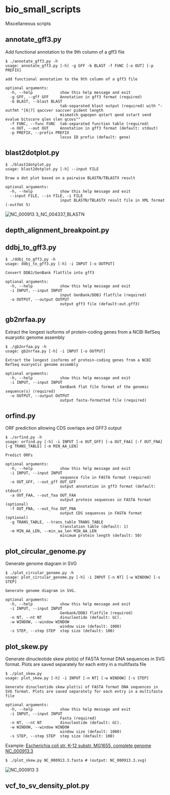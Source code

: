 # bio_small_scripts
Miscellaneous scripts

## annotate_gff3.py
Add functional annotation to the 9th column of a gff3 file
```
$ ./annotate_gff3.py -h
usage: annotate_gff3.py [-h] -g GFF -b BLAST -f FUNC [-o OUT] [-p PREFIX]

add functional annotation to the 9th column of a gff3 file

optional arguments:
  -h, --help            show this help message and exit
  -g GFF, --gff GFF     Annotation in gff3 format (required)
  -b BLAST, --blast BLAST
                        tab-separated blast output (required) with "-outfmt "[6|7] qaccver saccver pident length
                        mismatch gapopen qstart qend sstart send evalue bitscore qlen slen qcovs""
  -f FUNC, --func FUNC  tab-separated function table (required)
  -o OUT, --out OUT     Annotation in gff3 format (default: stdout)
  -p PREFIX, --prefix PREFIX
                        locus ID prefix (default: gene)
```

## blast2dotplot.py 
```
$ ./blast2dotplot.py
usage: blast2dotplot.py [-h] --input FILE

Draw a dot plot based on a pairwise BLASTN/TBLASTX result

optional arguments:
  -h, --help            show this help message and exit
  --input FILE, --in FILE, -i FILE
                        input BLASTN/TBLASTX result file in XML format (-outfmt 5)
```
![NC_000913 3_NC_004337_BLASTN](https://user-images.githubusercontent.com/58936715/180001866-5f67723e-114d-42c1-aa75-8660e9aedba6.png)

## depth_alignment_breakpoint.py

## ddbj_to_gff3.py
```
$ ./ddbj_to_gff3.py -h
usage: ddbj_to_gff3.py [-h] -i INPUT [-o OUTPUT]

Convert DDBJ/GenBank flatfile into gff3

optional arguments:
  -h, --help            show this help message and exit
  -i INPUT, --input INPUT
                        input GenBank/DDBJ flatfile (required)
  -o OUTPUT, --output OUTPUT
                        output gff3 file (default:out.gff3)
```
## gb2nrfaa.py
Extract the longest isoforms of protein-coding genes from a NCBI RefSeq euaryotic genome assembly
```
$ ./gb2nrfaa.py -h
usage: gb2nrfaa.py [-h] -i INPUT [-o OUTPUT]

Extract the longest isoforms of protein-coding genes from a NCBI RefSeq euaryotic genome assembly

optional arguments:
  -h, --help            show this help message and exit
  -i INPUT, --input INPUT
                        GenBank flat file format of the genomic sequence(s) (required)
  -o OUTPUT, --output OUTPUT
                        output fasta-formatted file (required)
```

## orfind.py
ORF prediction allowing CDS overlaps and GFF3 output
```
$ ./orfind.py -h
usage: orfind.py [-h] -i INPUT [-o OUT_GFF] [-a OUT_FAA] [-f OUT_FNA] [-g TRANS_TABLE] [-m MIN_AA_LEN]

Predict ORFs

optional arguments:
  -h, --help            show this help message and exit
  -i INPUT, --input INPUT
                        sequence file in FASTA format (required)
  -o OUT_GFF, --out_gff OUT_GFF
                        output annotation in gff3 format (default: stdout)
  -a OUT_FAA, --out_faa OUT_FAA
                        output protein sequences in FASTA format (optional)
  -f OUT_FNA, --out_fna OUT_FNA
                        output CDS sequences in FASTA format (optional)
  -g TRANS_TABLE, --trans_table TRANS_TABLE
                        translation table (default: 1)
  -m MIN_AA_LEN, --min_aa_len MIN_AA_LEN
                        minimum protein length (default: 50)
```
## plot_circular_genome.py
Generate genome diagram in SVG
```
$ ./plot_circular_genome.py -h
usage: plot_circular_genome.py [-h] -i INPUT [-n NT] [-w WINDOW] [-s STEP]

Generate genome diagram in SVG.

optional arguments:
  -h, --help            show this help message and exit
  -i INPUT, --input INPUT
                        Genbank/DDBJ flatfile (required)
  -n NT, --nt NT        dinucleotide (default: GC).
  -w WINDOW, --window WINDOW
                        window size (default: 1000)
  -s STEP, --step STEP  step size (default: 100)
```

## plot_skew.py
Generate dinucleotide skew plot(s) of FASTA format DNA sequences in SVG format. Plots are saved separately for each entry in a multifasta file
```
$ ./plot_skew.py
usage: plot_skew.py [-h] -i INPUT [-n NT] [-w WINDOW] [-s STEP]

Generate dinucleotide skew plot(s) of FASTA format DNA sequences in SVG format. Plots are saved separately for each entry in a multifasta file

optional arguments:
  -h, --help            show this help message and exit
  -i INPUT, --input INPUT
                        Fasta (required)
  -n NT, --nt NT        dinucleotide (default: GC).
  -w WINDOW, --window WINDOW
                        window size (default: 1000)
  -s STEP, --step STEP  step size (default: 100)
```
Example: [Escherichia coli str. K-12 substr. MG1655, complete genome NC_000913.3](https://www.ncbi.nlm.nih.gov/nuccore/NC_000913.3?report=fasta)
```
$ ./plot_skew.py NC_000913.3.fasta # (output: NC_000913.3.svg)
```
![NC_000913 3](https://user-images.githubusercontent.com/58936715/180006455-c88b7461-6796-4517-aec3-b75281620441.png)

## vcf_to_sv_density_plot.py
